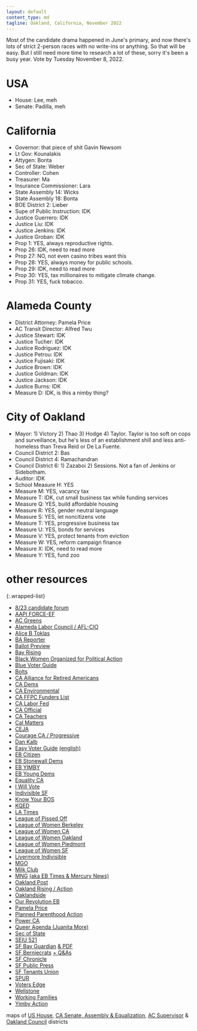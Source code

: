 ```yaml
---
layout: default
content_type: md
tagline: Oakland, California, November 2022
---
```


Most of the candidate drama happened in June's primary, and now there's lots of strict 2-person races with no write-ins or anything. So that will be easy. But I still need more time to research a lot of these, sorry it's been a busy year. Vote by Tuesday November 8, 2022.

# USA
* House: Lee, meh
* Senate: Padilla, meh

# California
* Governor: that piece of shit Gavin Newsom
* Lt Gov: Kounalakis
* Attygen: Bonta
* Sec of State: Weber
* Controller: Cohen
* Treasurer: Ma
* Insurance Commissioner: Lara
* State Assembly 14: Wicks
* State Assembly 18: Bonta
* BOE District 2: Lieber
* Supe of Public Instruction: IDK
* Justice Guerrero: IDK
* Justice Liu: IDK
* Justice Jenkins: IDK
* Justice Groban: IDK
* Prop 1: YES, always reproductive rights.
* Prop 26: IDK, need to read more
* Prop 27: NO, not even casino tribes want this
* Prop 28: YES, always money for public schools.
* Prop 29: IDK, need to read more
* Prop 30: YES, tax millionaires to mitigate climate change.
* Prop 31: YES, fuck tobacco.

# Alameda County
* District Attorney: Pamela Price
* AC Transit Director: Alfred Twu
* Justice Stewart: IDK
* Justice Tucher: IDK
* Justice Rodriguez: IDK
* Justice Petrou: IDK
* Justice Fujisaki: IDK
* Justice Brown: IDK
* Justice Goldman: IDK
* Justice Jackson: IDK
* Justice Burns: IDK
* Measure D: IDK, is this a nimby thing?

# City of Oakland
* Mayor: 1) Victory 2) Thao 3) Hodge 4) Taylor. Taylor is too soft on cops and surveillance, but he's less of an establishment shill and less anti-homeless than Treva Reid or De La Fuente.
* Council District 2: Bas
* Council District 4: Ramachandran
* Council District 6: 1) Zazaboi 2) Sessions. Not a fan of Jenkins or Sidebotham.
* Auditor: IDK
* School Measure H: YES
* Measure M: YES, vacancy tax
* Measure T: IDK, cut small business tax while funding services
* Measure Q: YES, build affordable housing
* Measure R: YES, gender neutral language
* Measure S: YES, let noncitizens vote
* Measure T: YES, progressive business tax
* Measure U: YES, bonds for services
* Measure V: YES, protect tenants from eviction
* Measure W: YES, reform campaign finance
* Measure X: IDK, need to read more
* Measure Y: YES, fund zoo

# other resources

{:.wrapped-list}
* [8/23 candidate forum](https://www.facebook.com/mgodems/posts/pfbid0jt9vAABhjY5R7W22u6o85WorrrtMrURFq3fSvcoFQNUry78wzZX8wxsfBfWNqw7Zl)
* [AAPI FORCE-EF](https://www.aapiforce-ef.vote/election-guide)
* [AC Greens](https://acgreens.files.wordpress.com/2022/10/gpac-vg-11-22-web.pdf)
* [Alameda Labor Council / AFL-CIO](https://alamedalabor.org/wp-content/uploads/2022/10/alc_2022-slate-card_north_v2-2.jpg)
* [Alice B Toklas](https://www.alicebtoklas.org/endorsements)
* [BA Reporter](https://www.ebar.com/story.php?id=319511)
* [Ballot Preview](https://ballotpedia.org/Sample_Ballot_Lookup)
* [Bay Rising](https://bayrisingaction.org/2022-endorsements-summary/)
* [Black Women Organized for Political Action](https://www.bwopatileleads.org/2022_ca_voter_guides)
* [Blue Voter Guide](https://bluevoterguide.org/)
* [Bolts](https://boltsmag.org/whats-on-the-ballot/2022-general-election-cheat-sheet/)
* [CA Alliance for Retired Americans](https://californiaalliance.org/candidate-forums-2022/)
* [CA Dems](https://cadem.org/endorsements/)
* [CA Environmental](https://www.envirovoters.org/2022-endorsements/)
* [CA FFPC Funders List](https://www.fppc.ca.gov/transparency/top-contributors/nov-22-gen.html)
* [CA Labor Fed](https://calaborfed.org/2022-general-election-endorsements/)
* [CA Official](https://vig.cdn.sos.ca.gov/2022/general/pdf/complete-vig.pdf)
* [CA Teachers](https://www.cta.org/our-advocacy/election-2022/recommendations-2022)
* [Cal Matters](https://calmatters.org/california-voter-guide-2022/)
* [CEJA](https://ceja-action.org/ej-voter/2022ejcrew/)
* [Courage CA / Progressive](https://progressivevotersguide.com/california/2022/general/county/alameda)
* [Dan Kalb](https://www.dankalb.net/dan-s-voter-guide-nov-2022)
* [Easy Voter Guide](https://easyvoterguide.org/) [(english)](https://easyvoterguide.org/wp-content/uploads/2022/09/EVG-Nov2022-Eng.pdf)
* [EB Citizen](https://ebcitizen.com/2021/03/16/2022-east-bay-candidate-list-march-primary/)
* [EB Stonewall Dems](http://eastbaystonewalldemocrats.org/Elections)
* [EB YIMBY](https://www.eastbayyimby.org/endorsements)
* [EB Young Dems](https://www.ebyd.org/endorsements)
* [Equality CA](https://www.eqca.org/elections/)
* [I Will Vote](https://iwillvote.com/)
* [Indivisible SF](https://indivisiblesf.org/blog/2022/9/27/propositions-on-the-2022-octnov-ballot)
* [Know Your BOS](https://www.youtube.com/watch?v=oO98_W_98hs)
* [KQED](https://www.kqed.org/voterguide)
* [LA Times](https://www.latimes.com/opinion/story/2022-09-08/los-angeles-times-elections-endorsements-november-2022-races)
* [League of Pissed Off](https://www.theleaguesf.org/Nov_2022)
* [League of Women Berkeley](https://www.lwvbae.org/the-november-2022-election/)
* [League of Women CA](https://lwvc.org/current-election)
* [League of Women Oakland](https://www.lwvoakland.org/decide-nov22)
* [League of Women Piedmont](https://www.lwvpiedmont.org/content.aspx?page_id=22&club_id=601389&module_id=517772)
* [League of Women SF](https://drive.google.com/file/d/1clPAzgzM7WwldVxz7zGT6WLoXpyzXKb7/view)
* [Livermore Indivisible](https://www.youtube.com/watch?v=F898oIKVJSU)
* [MGO](https://mgodems.org/)
* [Milk Club](https://www.milkclub.org/endorsements)
* [MNG](https://www.eastbaytimes.com/2022/07/31/our-california-and-bay-area-endorsements-for-the-nov-8-general-election-election-ballot/) [(aka EB Times & Mercury News)](https://en.wikipedia.org/wiki/Digital_First_Media)
* [Oakland Post](https://www.postnewsgroup.com/op-ed-public-safety-for-oakland-prevention-and-policing-intervention-and-enforcement/)
* [Oakland Rising](https://www.oaklandrising.org/2022voterguide/)[ / Action](https://oaklandrisingaction.org/2022VoterGuide/)
* [Oaklandside](https://oaklandside.org/oakland-election-2022/)
* [Our Revolution EB](https://www.ourrevolutioneastbay.org/endorsements---nov-2022.html)
* [Pamela Price](https://www.pamelaprice4da.com/)
* [Planned Parenthood Action](https://www.plannedparenthoodaction.org/planned-parenthood-advocates-mar-monte/voter-guide-2022/ca-endorsements#alameda)
* [Power CA](https://powercaaction.org/voting-resources/)
* [Queer Agenda (Juanita More)](https://juanitamore.com/vote)
* [Sec of State](https://www.sos.ca.gov/elections/upcoming-elections/general-election-nov-8-2022)
* [SEIU 521](https://www.seiu521.org/2022election/)
* [SF Bay Guardian](https://www.sfbg.com/2022/10/10/endorsements-fall-2022/) [& PDF](https://www.sfbg.com/wp-content/uploads/2022/10/sfbgclipoutf22.pdf)
* [SF Berniecrats](https://sfberniecrats.com/november-2022-endorsements/) [+ Q&As](https://sfberniecrats.com/candidate-questionnaires-november-2022-election/)
* [SF Chronicle](https://www.sfchronicle.com/projects/2022/california-voter-guide-november/)
* [SF Public Press](https://www.sfpublicpress.org/november-2022-sf-election-guide/)
* [SF Tenants Union](https://sftu.org/endorsements/)
* [SPUR](https://www.spur.org/voter-guide/2022-11)
* [Voters Edge](http://votersedge.org/ca/en/election/2022-11-08/alameda-county)
* [Wellstone](http://wellstoneclub.org/new-endorsements/)
* [Working Families](https://workingfamilies.org/state/california/)
* [Yimby Action](https://yimbyaction.org/endorsements/)

maps of [US House](https://en.wikipedia.org/wiki/List_of_United_States_congressional_districts), [CA Senate, Assembly & Equalization](https://statewidedatabase.org/gis/districtscomp.html), [AC Supervisor](http://www.acgov.org/board/documents/districtmap.pdf) & [Oakland Council](https://oakgis.maps.arcgis.com/apps/instant/lookup/index.html?appid=da589a352c8641459af8a0f890398d44%2F) districts
